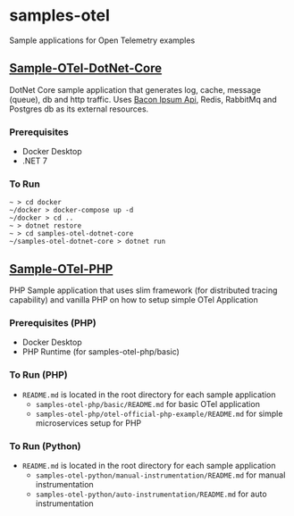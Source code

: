 # samples-otel

Sample applications for Open Telemetry examples


## [Sample-OTel-DotNet-Core](./samples-otel-dotnet-core/)

DotNet Core sample application that generates log, cache, message (queue), db and http traffic.
Uses [Bacon Ipsum Api]("https://baconipsum.com/"), Redis, RabbitMq and Postgres db as its external resources.

### Prerequisites

* Docker Desktop
* .NET 7

### To Run

```shell
~ > cd docker
~/docker > docker-compose up -d
~/docker > cd ..
~ > dotnet restore
~ > cd samples-otel-dotnet-core
~/samples-otel-dotnet-core > dotnet run
```

## [Sample-OTel-PHP](./samples-otel-php/)

PHP Sample application that uses slim framework (for distributed tracing capability) and vanilla PHP on how to setup simple OTel Application

### Prerequisites (PHP)

* Docker Desktop
* PHP Runtime (for samples-otel-php/basic)

### To Run (PHP)

* `README.md` is located in the root directory for each sample application
  * `samples-otel-php/basic/README.md` for basic OTel application
  * `samples-otel-php/otel-official-php-example/README.md` for simple microservices setup for PHP

### To Run (Python)

* `README.md` is located in the root directory for each sample application
  * `samples-otel-python/manual-instrumentation/README.md` for manual instrumentation
  * `samples-otel-python/auto-instrumentation/README.md` for auto instrumentation